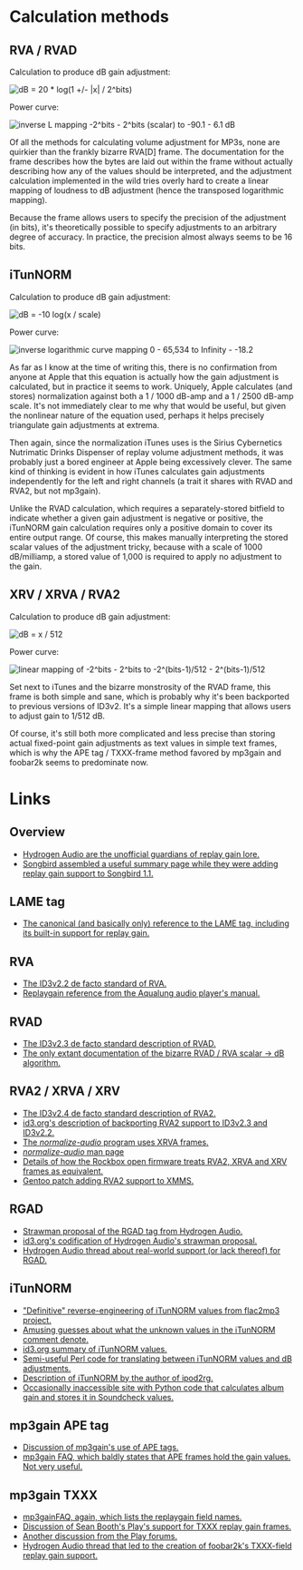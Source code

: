 Calculation methods
===================

RVA / RVAD
----------

Calculation to produce dB gain adjustment:

![dB = 20 * log(1 +/- |x| / 2^bits)](rva-equation.png "RVA dB conversion equation")

Power curve:

![inverse L mapping -2^bits - 2^bits (scalar) to -90.1 - 6.1 dB](rva-scalar-to-dB.jpg "RVA power curve")

Of all the methods for calculating volume adjustment for MP3s, none are quirkier
than the frankly bizarre RVA[D] frame. The documentation for the frame
describes how the bytes are laid out within the frame without actually
describing how any of the values should be interpreted, and the adjustment
calculation implemented in the wild tries overly hard to create a linear mapping
of loudness to dB adjustment (hence the transposed logarithmic mapping).

Because the frame allows users to specify the precision of the adjustment (in
bits), it's theoretically possible to specify adjustments to an arbitrary
degree of accuracy. In practice, the precision almost always seems to be 16
bits.

iTunNORM
--------

Calculation to produce dB gain adjustment:

![dB = -10 log(x / scale)](iTunNORM-equation.png "iTunes dB conversion equation")

Power curve:

![inverse logarithmic curve mapping 0 - 65,534 to Infinity - -18.2](iTunNORM-scalar-to-dB.jpg "iTunes dB conversion equation")

As far as I know at the time of writing this, there is no confirmation from
anyone at Apple that this equation is actually how the gain adjustment is
calculated, but in practice it seems to work. Uniquely, Apple calculates (and
stores) normalization against both a 1 / 1000 dB-amp and a 1 / 2500 dB-amp
scale. It's not immediately clear to me why that would be useful, but given the
nonlinear nature of the equation used, perhaps it helps precisely triangulate
gain adjustments at extrema.

Then again, since the normalization iTunes uses is the Sirius Cybernetics
Nutrimatic Drinks Dispenser of replay volume adjustment methods, it was
probably just a bored engineer at Apple being excessively clever. The same
kind of thinking is evident in how iTunes calculates gain adjustments
independently for the left and right channels (a trait it shares with RVAD and
RVA2, but not mp3gain).

Unlike the RVAD calculation, which requires a separately-stored bitfield to
indicate whether a given gain adjustment is negative or positive, the
iTunNORM gain calculation requires only a positive domain to cover its entire
output range. Of course, this makes manually interpreting the stored scalar
values of the adjustment tricky, because with a scale of 1000 dB/milliamp, a
stored value of 1,000 is required to apply no adjustment to the gain.

XRV / XRVA / RVA2
-----------------

Calculation to produce dB gain adjustment:

![dB = x / 512](rva2-equation.png "RVA2 conversion equation")

Power curve:

![linear mapping of -2^bits - 2^bits to -2^(bits-1)/512 - 2^(bits-1)/512](rva2-scalar-to-dB.jpg "RVA power curve")

Set next to iTunes and the bizarre monstrosity of the RVAD frame, this frame
is both simple and sane, which is probably why it's been backported to previous
versions of ID3v2. It's a simple linear mapping that allows users to adjust gain to
1/512 dB.

Of course, it's still both more complicated and less precise than storing
actual fixed-point gain adjustments as text values in simple text frames, which
is why the APE tag / TXXX-frame method favored by mp3gain and foobar2k seems
to predominate now.

Links
=====

Overview
--------

* [Hydrogen Audio are the unofficial guardians of replay gain lore.](http://wiki.hydrogenaudio.org/index.php?title=Replaygain)
* [Songbird assembled a useful summary page while they were adding replay gain support to Songbird 1.1.](http://wiki.songbirdnest.com/QA/Releases/Hendrix_Test_Plan#Normalization_of_Playback_Volume)

LAME tag
--------

* [The canonical (and basically only) reference to the LAME tag, including its built-in support for replay gain.](http://gabriel.mp3-tech.org/mp3infotag.html#replaygain)
  
RVA
---

* [The ID3v2.2 de facto standard of RVA.](http://id3.org/id3v2-00#line-1001)
* [Replaygain reference from the Aqualung audio player's manual.](http://aqualung.factorial.hu/manual/aqualung-doc-part_6_3.html#id199755)

RVAD
----

* [The ID3v2.3 de facto standard description of RVAD.](http://www.id3.org/id3v2.3.0#sec4.12)
* [The only extant documentation of the bizarre RVAD / RVA scalar -> dB algorithm.](http://osdir.com/ml/multimedia.id3v2/2007-01/msg00062.html)
  
RVA2 / XRVA / XRV
-----------------

* [The ID3v2.4 de facto standard description of RVA2.](http://www.id3.org/id3v2.4.0-frames#line-971)
* [id3.org's description of backporting RVA2 support to ID3v2.3 and ID3v2.2.](http://www.id3.org/Experimental_RVA2)
* [The *normalize-audio* program uses XRVA frames.](http://normalize.nongnu.org/)
* [*normalize-audio* man page](http://olympus.het.brown.edu/cgi-bin/dwww?type=runman&location=normalize/1)
* [Details of how the Rockbox open firmware treats RVA2, XRVA and XRV frames as equivalent.](http://www.rockbox.org/tracker/task/1943)
* [Gentoo patch adding RVA2 support to XMMS.](http://bugs.gentoo.org/29477)

RGAD
----

* [Strawman proposal of the RGAD tag from Hydrogen Audio.](http://replaygain.hydrogenaudio.org/file_format_id3v2.html)
* [id3.org's codification of Hydrogen Audio's strawman proposal.](http://www.id3.org/Replay_Gain_Adjustment)
* [Hydrogen Audio thread about real-world support (or lack thereof) for RGAD.](http://www.hydrogenaudio.org/forums/index.php?showtopic=32745)

iTunNORM
--------

* ["Definitive" reverse-engineering of iTunNORM values from flac2mp3 project.](http://projects.robinbowes.com/flac2mp3/trac/ticket/30)
* [Amusing guesses about what the unknown values in the iTunNORM comment denote.](http://forums.mp3tag.de/index.php?showtopic=8912#entry35486)
* [id3.org summary of iTunNORM values.](http://www.id3.org/iTunes_Normalization_settings)
* [Semi-useful Perl code for translating between iTunNORM values and dB adjustments.](http://svn.slimdevices.com/slim/7.4/trunk/server/Slim/Utils/SoundCheck.pm?revision=23955&view=markup)
* [Description of iTunNORM by the author of ipod2rg.](http://www.hydrogenaudio.org/forums/index.php?showtopic=24620)
* [Occasionally inaccessible site with Python code that calculates album gain and stores it in Soundcheck values.](http://media.scottr.org/album_soundcheck.py)

mp3gain APE tag
---------------

* [Discussion of mp3gain's use of APE tags.](http://www.hydrogenaudio.org/forums/index.php?showtopic=19576)
* [mp3gain FAQ, which baldly states that APE frames hold the gain values. Not very useful.](http://mp3gain.sourceforge.net/faq.php)

mp3gain TXXX
------------

* [mp3gainFAQ, again, which lists the replaygain field names.](http://mp3gain.sourceforge.net/faq.php)
* [Discussion of Sean Booth's Play's support for TXXX replay gain frames.](http://forums.sbooth.org/viewtopic.php?f=12&t=1938)
* [Another discussion from the Play forums.](http://forums.sbooth.org/viewtopic.php?f=14&t=1119)
* [Hydrogen Audio thread that led to the creation of foobar2k's TXXX-field replay gain support.](http://www.hydrogenaudio.org/forums/index.php?showtopic=19576)
